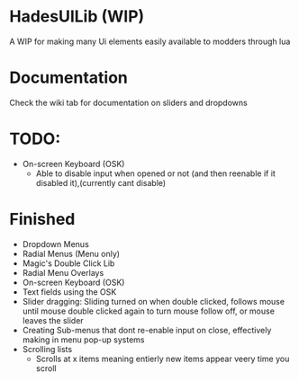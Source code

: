# HadesUILib (WIP)
A WIP for making many Ui elements easily available to modders through lua
# Documentation
Check the wiki tab for documentation on sliders and dropdowns

# TODO:
* On-screen Keyboard (OSK)
  * Able to disable input when opened or not (and then reenable if it disabled it),(currently cant disable)


# Finished
* Dropdown Menus
* Radial Menus (Menu only)
* Magic's Double Click Lib
* Radial Menu Overlays
* On-screen Keyboard (OSK)
* Text fields using the OSK
* Slider dragging: Sliding turned on when double clicked, follows mouse until mouse double clicked again to turn mouse follow off, or mouse leaves the slider
* Creating Sub-menus that dont re-enable input on close, effectively making in menu pop-up systems
* Scrolling lists
  * Scrolls at x items meaning entierly new items appear veery time you scroll
